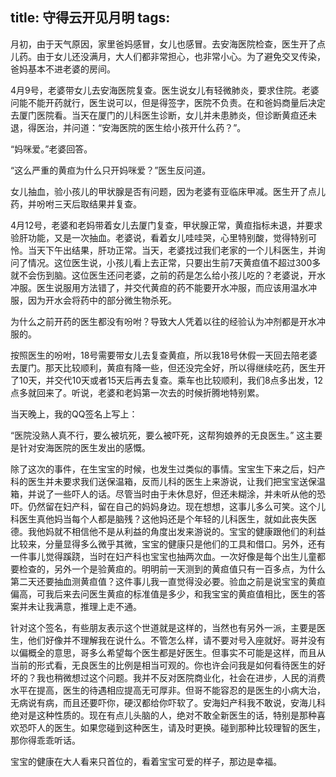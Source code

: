 title: 守得云开见月明
tags:
---

月初，由于天气原因，家里爸妈感冒，女儿也感冒。去安海医院检查，医生开了点儿药。由于女儿还没满月，大人们都非常担心，也非常小心。为了避免交叉传染，爸妈基本不进老婆的房间。

4月9号，老婆带女儿去安海医院复查。医生说女儿有轻微肺炎，要求住院。老婆问能不能开药就行，医生说可以，但是得签字，医院不负责。在和爸妈商量后决定去厦门医院看。当天在厦门的儿科医生诊断，女儿并未患肺炎，但诊断黄疸还未退，得医治，并问道：“安海医院的医生给小孩开什么药？”。

“妈咪爱。”老婆回答。

“这么严重的黄疸为什么只开妈咪爱？”医生反问道。

女儿抽血，验小孩儿的甲状腺是否有问题，因为老婆有亚临床甲减。医生开了点儿药，并吩咐三天后取结果并复查。

4月12号，老婆和老妈带着女儿去厦门复查，甲状腺正常，黄疸指标未退，并要求验肝功能，又是一次抽血。老婆说，看着女儿哇哇哭，心里特别酸，觉得特别可怜。当天下午出结果，肝功正常。当天，老婆找过我们老家的一个儿科医生，并询问了情况。这位医生说，小孩儿看上去正常，只要出生前7天黄疸值不超过300多就不会伤到脑。这位医生还问老婆，之前的药是怎么给小孩儿吃的？老婆说，开水冲服。医生说服用方法错了，并交代黄疸的药不能要开水冲服，而应该用温水冲服，因为开水会将药中的部分微生物杀死。

<!-- more -->

为什么之前开药的医生都没有吩咐？导致大人凭着以往的经验认为冲剂都是开水冲服的。

按照医生的吩咐，18号需要带女儿去复查黄疸，所以我18号休假一天回去陪老婆去厦门。那天比较顺利，黄疸有降一些，但还没完全好，所以得继续吃药，医生开了10天，并交代10天或者15天后再去复查。乘车也比较顺利，我们8点多出发，12点多就回来了。听说，老婆和老妈第一次去的时候折腾地特别累。

当天晚上，我的QQ签名上写上：

“医院没熟人真不行，要么被坑死，要么被吓死，这帮狗娘养的无良医生。” 这主要是针对安海医院的医生发出的感慨。

除了这次的事件，在生宝宝的时候，也发生过类似的事情。宝宝生下来之后，妇产科的医生并未要求我们送保温箱，反而儿科的医生上来游说，让我们把宝宝送保温箱，并说了一些吓人的话。尽管当时由于未休息好，但还未糊涂，并未听从他的恐吓。仍然留在妇产科，留在自己的妈妈身边。现在想想，这事儿多么可笑。这个儿科医生真他妈当每个人都是脑残？这他妈还是个年轻的儿科医生，就如此丧失医德。我他妈就不相信他不是从利益的角度出发来游说的。宝宝的健康跟他们的利益比较来，分量显得多么微乎其微，宝宝的健康只是他们的工具和借口。另外，还有一件事儿觉得蹊跷，当时在妇产科也宝宝也抽两次血。一次好像是每个出生儿童都要检查的，另外一个是验黄疸的。明明前一天测到的黄疸值只有一百多点，为什么第二天还要抽血测黄疸值？这件事儿我一直觉得没必要。验血之前是说宝宝的黄疸偏高，可我后来去问医生黄疸的标准值是多少，和我宝宝的黄疸值相比，医生的答案并未让我满意，推理上走不通。

针对这个签名，有些朋友表示这个世道就是这样的，当然也有另外一派，主要是医生，他们好像并不理解我在说什么。不管怎么样，请不要对号入座就好。哥并没有以偏概全的意思，哥多么希望每个医生都是好医生。但事实不可能是这样，而且从当前的形式看，无良医生的比例是相当可观的。你也许会问我是如何看待医生的好坏的？我也稍微想过这个问题。我并不反对医院商业化，社会在进步，人民的消费水平在提高，医生的待遇相应提高无可厚非。但哥不能容忍的是医生的小病大治，无病说有病，而且还要吓你，硬汉都给你吓软了。安海妇产科我不敢说，安海儿科绝对是这种性质的。现在有点儿头脑的人，绝对不敢全新医生的话，特别是那种喜欢恐吓人的医生。如果您碰到这种医生，请及时更换。碰到那种比较理智的医生，那你得乖乖听话。

宝宝的健康在大人看来只首位的，看着宝宝可爱的样子，那边是幸福。














